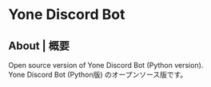 
# Yone Discord Bot

## About | 概要

Open source version of Yone Discord Bot (Python version).  
Yone Discord Bot (Python版) のオープンソース版です。
